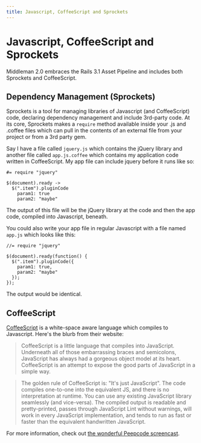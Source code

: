 ```yaml
---
title: Javascript, CoffeeScript and Sprockets
---
```


# Javascript, CoffeeScript and Sprockets

Middleman 2.0 embraces the Rails 3.1 Asset Pipeline and includes both Sprockets and CoffeeScript.

## Dependency Management (Sprockets)

Sprockets is a tool for managing libraries of Javascript (and CoffeeScript) code, declaring dependency management and include 3rd-party code. At its core, Sprockets makes a `require` method available inside your .js and .coffee files which can pull in the contents of an external file from your project or from a 3rd party gem.

Say I have a file called `jquery.js` which contains the jQuery library and another file called `app.js.coffee` which contains my application code written in CoffeeScript. My app file can include jquery before it runs like so:

    #= require "jquery"
    
    $(document).ready ->
      $(".item").pluginCode
        param1: true
        param2: "maybe"

The output of this file will be the jQuery library at the code and then the app code, compiled into Javascript, beneath.

You could also write your app file in regular Javascript with a file named `app.js` which looks like this:

    //= require "jquery"

    $(document).ready(function() {
      $(".item").pluginCode({
        param1: true,
        param2: "maybe"
      });
    });

The output would be identical.

## CoffeeScript

[CoffeeScript] is a white-space aware language which compiles to Javascript. Here's the blurb from their website:

> CoffeeScript is a little language that compiles into JavaScript. Underneath all of those embarrassing braces and semicolons, JavaScript has always had a gorgeous object model at its heart. CoffeeScript is an attempt to expose the good parts of JavaScript in a simple way.

> The golden rule of CoffeeScript is: "It's just JavaScript". The code compiles one-to-one into the equivalent JS, and there is no interpretation at runtime. You can use any existing JavaScript library seamlessly (and vice-versa). The compiled output is readable and pretty-printed, passes through JavaScript Lint without warnings, will work in every JavaScript implementation, and tends to run as fast or faster than the equivalent handwritten JavaScript.

For more information, check out [the wonderful Peepcode screencast].

[CoffeeScript]: http://jashkenas.github.com/coffee-script/
[the wonderful Peepcode screencast]: http://peepcode.com/products/coffeescript
[Sprockets]: https://github.com/sstephenson/sprockets